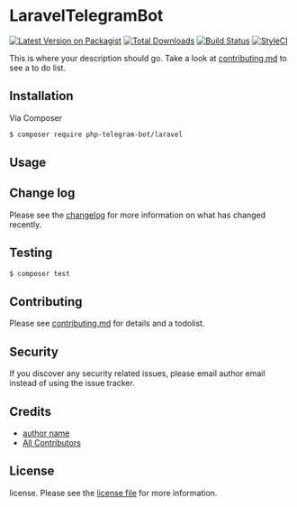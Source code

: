 # LaravelTelegramBot

[![Latest Version on Packagist][ico-version]][link-packagist]
[![Total Downloads][ico-downloads]][link-downloads]
[![Build Status][ico-travis]][link-travis]
[![StyleCI][ico-styleci]][link-styleci]

This is where your description should go. Take a look at [contributing.md](contributing.md) to see a to do list.

## Installation

Via Composer

``` bash
$ composer require php-telegram-bot/laravel
```

## Usage

## Change log

Please see the [changelog](changelog.md) for more information on what has changed recently.

## Testing

``` bash
$ composer test
```

## Contributing

Please see [contributing.md](contributing.md) for details and a todolist.

## Security

If you discover any security related issues, please email author email instead of using the issue tracker.

## Credits

- [author name][link-author]
- [All Contributors][link-contributors]

## License

license. Please see the [license file](license.md) for more information.

[ico-version]: https://img.shields.io/packagist/v/tii/laravel-telegram-bot.svg?style=flat-square
[ico-downloads]: https://img.shields.io/packagist/dt/tii/laravel-telegram-bot.svg?style=flat-square
[ico-travis]: https://img.shields.io/travis/tii/laravel-telegram-bot/master.svg?style=flat-square
[ico-styleci]: https://styleci.io/repos/12345678/shield

[link-packagist]: https://packagist.org/packages/tii/laravel-telegram-bot
[link-downloads]: https://packagist.org/packages/tii/laravel-telegram-bot
[link-travis]: https://travis-ci.org/tii/laravel-telegram-bot
[link-styleci]: https://styleci.io/repos/12345678
[link-author]: https://github.com/tii
[link-contributors]: ../../contributors
